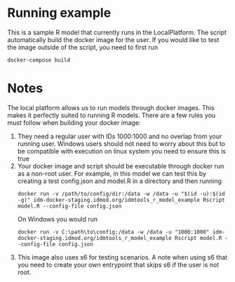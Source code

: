 # Running example

This is a sample R model that currently runs in the LocalPlatform. The script automatically build the docker image for 
the user. If you would like to test the image outside of the script, you need to first run
```bash
docker-compose build
```

# Notes
   
The local platform allows us to run models through docker images. This makes it perfectly suited to running R models. 
There are a few rules you must follow when building your docker image:

1. They need a regular user with IDs 1000:1000 and no overlap from your running user. Windows users should not need to 
worry about this but to be compatible with execution on linux system you need to ensure this is true
1. Your docker image and script should be executable through docker run as a non-root user. For example, in this model 
we can test this by creating a test config.json and model.R in a directory and then running
    ```
    docker run -v /path/to/config/dir:/data -w /data -u "$(id -u):$(id -g)" idm-docker-staging.idmod.org/idmtools_r_model_example Rscript model.R --config-file config.json
    ```
    On Windows you would run
    ```
    docker run -v C:\path\to\config:/data -w /data -u "1000:1000" idm-docker-staging.idmod.org/idmtools_r_model_example Rscript model.R --config-file config.json
    ```
1. This image also uses s6 for testing scenarios. A note when using s6 that you need to create your own entrypoint that
skips s6 if the user is not root.